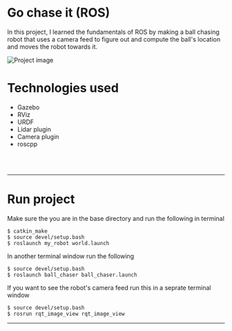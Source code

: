 # Go chase it (ROS)
In this project, I learned the fundamentals of ROS by making a ball chasing robot that uses a camera feed to figure out and compute the ball's location and moves the robot towards it. 

![Project image](./img.png)


# Technologies used

- Gazebo 
- RViz 
- URDF 
- Lidar plugin 
- Camera plugin 
- roscpp 

<br><br>

---
# Run project 

Make sure the you are in the base directory and run the following in terminal

```
$ catkin_make
$ source devel/setup.bash 
$ roslaunch my_robot world.launch
```
In another terminal window run the following

```
$ source devel/setup.bash
$ roslaunch ball_chaser ball_chaser.launch
```
If you want to see the robot's camera feed run this in a seprate terminal window

```
$ source devel/setup.bash
$ rosrun rqt_image_view rqt_image_view  
```
---